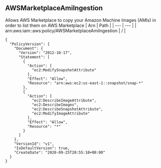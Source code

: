 
## AWSMarketplaceAmiIngestion
Allows AWS Marketplace to copy your Amazon Machine Images (AMIs) in order to list them on AWS Marketplace
| Arn | Path |
| --- | --- |
| arn:aws:iam::aws:policy/AWSMarketplaceAmiIngestion | / |
```
{
  "PolicyVersion": {
    "Document": {
      "Version": "2012-10-17",
      "Statement": [
        {
          "Action": [
            "ec2:ModifySnapshotAttribute"
          ],
          "Effect": "Allow",
          "Resource": "arn:aws:ec2:us-east-1::snapshot/snap-*"
        },
        {
          "Action": [
            "ec2:DescribeImageAttribute",
            "ec2:DescribeImages",
            "ec2:DescribeSnapshotAttribute",
            "ec2:ModifyImageAttribute"
          ],
          "Effect": "Allow",
          "Resource": "*"
        }
      ]
    },
    "VersionId": "v1",
    "IsDefaultVersion": true,
    "CreateDate": "2020-09-25T20:55:10+00:00"
  }
}
```
